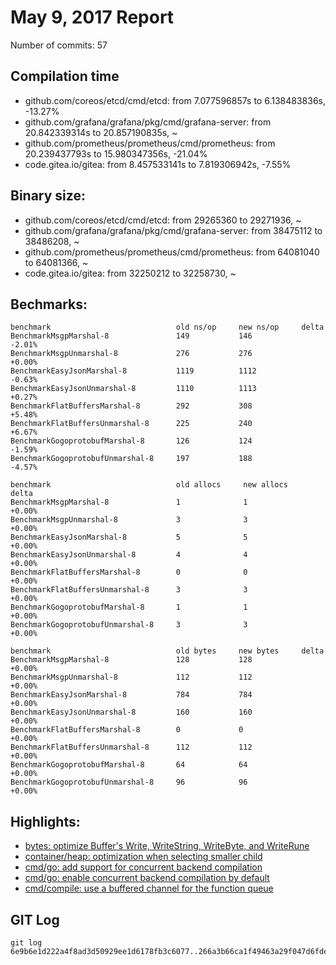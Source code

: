 # May 9, 2017 Report

Number of commits: 57

## Compilation time

* github.com/coreos/etcd/cmd/etcd: from 7.077596857s to 6.138483836s, -13.27%
* github.com/grafana/grafana/pkg/cmd/grafana-server: from 20.842339314s to 20.857190835s, ~
* github.com/prometheus/prometheus/cmd/prometheus: from 20.239437793s to 15.980347356s, -21.04%
* code.gitea.io/gitea: from 8.457533141s to 7.819306942s, -7.55%

## Binary size:

* github.com/coreos/etcd/cmd/etcd: from 29265360 to 29271936, ~
* github.com/grafana/grafana/pkg/cmd/grafana-server: from 38475112 to 38486208, ~
* github.com/prometheus/prometheus/cmd/prometheus: from 64081040 to 64081366, ~
* code.gitea.io/gitea: from 32250212 to 32258730, ~

## Bechmarks:

```
benchmark                            old ns/op     new ns/op     delta
BenchmarkMsgpMarshal-8               149           146           -2.01%
BenchmarkMsgpUnmarshal-8             276           276           +0.00%
BenchmarkEasyJsonMarshal-8           1119          1112          -0.63%
BenchmarkEasyJsonUnmarshal-8         1110          1113          +0.27%
BenchmarkFlatBuffersMarshal-8        292           308           +5.48%
BenchmarkFlatBuffersUnmarshal-8      225           240           +6.67%
BenchmarkGogoprotobufMarshal-8       126           124           -1.59%
BenchmarkGogoprotobufUnmarshal-8     197           188           -4.57%

benchmark                            old allocs     new allocs     delta
BenchmarkMsgpMarshal-8               1              1              +0.00%
BenchmarkMsgpUnmarshal-8             3              3              +0.00%
BenchmarkEasyJsonMarshal-8           5              5              +0.00%
BenchmarkEasyJsonUnmarshal-8         4              4              +0.00%
BenchmarkFlatBuffersMarshal-8        0              0              +0.00%
BenchmarkFlatBuffersUnmarshal-8      3              3              +0.00%
BenchmarkGogoprotobufMarshal-8       1              1              +0.00%
BenchmarkGogoprotobufUnmarshal-8     3              3              +0.00%

benchmark                            old bytes     new bytes     delta
BenchmarkMsgpMarshal-8               128           128           +0.00%
BenchmarkMsgpUnmarshal-8             112           112           +0.00%
BenchmarkEasyJsonMarshal-8           784           784           +0.00%
BenchmarkEasyJsonUnmarshal-8         160           160           +0.00%
BenchmarkFlatBuffersMarshal-8        0             0             +0.00%
BenchmarkFlatBuffersUnmarshal-8      112           112           +0.00%
BenchmarkGogoprotobufMarshal-8       64            64            +0.00%
BenchmarkGogoprotobufUnmarshal-8     96            96            +0.00%
```
## Highlights: 

* [bytes: optimize Buffer's Write, WriteString, WriteByte, and WriteRune](https://github.com/golang/go/commit/c08ac36761d3dc03d0a0b0ffb240c4a7c524536b)
* [container/heap: optimization when selecting smaller child](https://github.com/golang/go/commit/f5352a7763c8f96f7f092990d64339eae0623263)
* [cmd/go: add support for concurrent backend compilation](https://github.com/golang/go/commit/f4e5bd483b1c6f731c9925d3d1b66d2aba88980e)
* [cmd/go: enable concurrent backend compilation by default](https://github.com/golang/go/commit/5e0bcb3893c2e54fdb96affcafd2953f20dd64eb)
* [cmd/compile: use a buffered channel for the function queue](https://github.com/golang/go/commit/1213776650486aff30b607a6c6b6ece3e9c0155f)


## GIT Log

```
git log 6e9b6e1d222a4f8ad3d50929ee1d6178fb3c6077..266a3b66ca1f49463a29f047d6fde62eb18025b8
```

